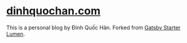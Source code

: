 # [dinhquochan.com](https://dinhquochan.com/)

This is a personal blog by Đinh Quốc Hân. Forked from [Gatsby Starter Lumen](https://github.com/alxshelepenok/gatsby-starter-lumen).
